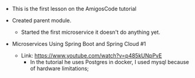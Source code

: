 -   This is the first lesson on the AmigosCode tutorial
  - Created parent module.
    - Started the first microservice it doesn't do anything yet.

- Microservices Using Spring Boot and Spring Cloud #1
  - Link: https://www.youtube.com/watch?v=p485kUNpPvE
    - In the tutorial he uses Postgres in docker, I used mysql because of hardware limitations;
